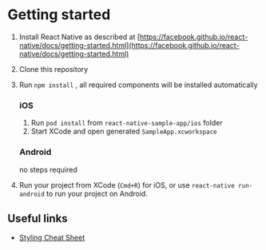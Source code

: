 # Getting started

1. Install React Native as described at [https://facebook.github.io/react-native/docs/getting-started.html](https://facebook.github.io/react-native/docs/getting-started.html)
2. Clone this repository
3. Run `npm install` , all required components will be installed automatically

    ### iOS
      
    1. Run `pod install` from `react-native-sample-app/ios` folder
    2. Start XCode and open generated `SampleApp.xcworkspace`

    
    ### Android
    
    no steps required
 
4. Run your project from XCode (`Cmd+R`) for iOS, or use `react-native run-android` to run your project on Android.

## Useful links
- [Styling Cheat Sheet](https://github.com/vhpoet/react-native-styling-cheat-sheet)
